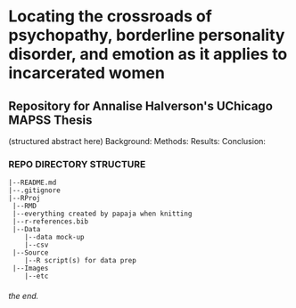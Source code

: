 # Locating the crossroads of psychopathy, borderline personality disorder, and emotion as it applies to incarcerated women
## Repository for Annalise Halverson's UChicago MAPSS Thesis

(structured abstract here)
Background:
Methods:
Results:
Conclusion:

### REPO DIRECTORY STRUCTURE
    |--README.md
    |--.gitignore
    |--RProj
     |--RMD 
     |--everything created by papaja when knitting
     |--r-references.bib
     |--Data
        |--data mock-up
        |--csv
     |--Source
        |--R script(s) for data prep
     |--Images
        |--etc

###### the end.